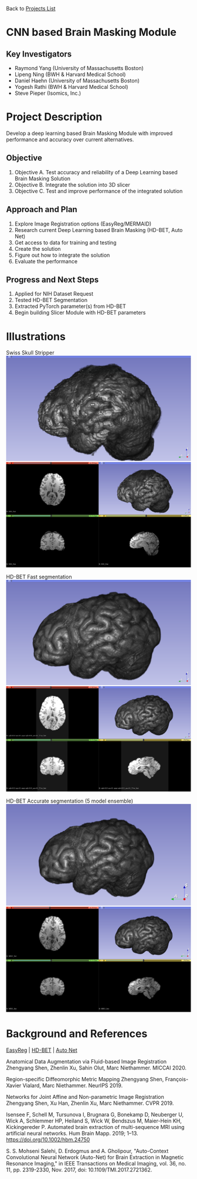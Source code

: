 Back to [Projects List](../../README.md#ProjectsList)

# CNN based Brain Masking Module

## Key Investigators

- Raymond Yang (University of Massachusetts Boston)
- Lipeng Ning (BWH & Harvard Medical School)
- Daniel Haehn (University of Massachusetts Boston)
- Yogesh Rathi (BWH & Harvard Medical School)
- Steve Pieper (Isomics, Inc.)


# Project Description

Develop a deep learning based Brain Masking Module with improved performance and accuracy over current alternatives.

## Objective

<!-- Describe here WHAT you would like to achieve (what you will have as end result). -->

1. Objective A. Test accuracy and reliability of a Deep Learning based Brain Masking Solution
1. Objective B. Integrate the solution into 3D slicer
1. Objective C. Test and improve performance of the integrated solution

## Approach and Plan

<!-- Describe here HOW you would like to achieve the objectives stated above. -->

1. Explore Image Registration options (EasyReg/MERMAID)
1. Research current Deep Learning based Brain Masking (HD-BET, Auto Net)
1. Get access to data for training and testing
1. Create the solution
1. Figure out how to integrate the solution
1. Evaluate the performance

## Progress and Next Steps

<!-- Update this section as you make progress, describing of what you have ACTUALLY DONE. If there are specific steps that you could not complete then you can describe them here, too. -->

1. Applied for NIH Dataset Request
1. Tested HD-BET Segmentation
1. Extracted PyTorch parameter(s) from HD-BET
1. Begin building Slicer Module with HD-BET parameters

# Illustrations

<!-- Add pictures and links to videos that demonstrate what has been accomplished.
[Description of picture](Example2.jpg)
![Some more images](Example2.jpg)
-->
Swiss Skull Stripper
![SSS3D](SSSMaskResult.png)
![SSS4Spread](SSSMaskSlices.png)

HD-BET Fast segmentation
![HDBETFast3D](HDBETMaskResult.png)
![HDBETFast4Spread](HDBETMaskSlices.png)

HD-BET Accurate segmentation (5 model ensemble)
![HDBETAcc3D](HDBETaccMaskResult.png)
![HDBETAcc4Spread](HDBETaccMaskSlices.png)


# Background and References

[EasyReg](https://github.com/uncbiag/easyreg) |
[HD-BET](https://github.com/MIC-DKFZ/HD-BET) |
[Auto Net](https://github.com/SadeghMSalehi/AutoContextCNN) 

Anatomical Data Augmentation via Fluid-based Image Registration Zhengyang Shen, Zhenlin Xu, Sahin Olut, Marc Niethammer. MICCAI 2020.

Region-specific Diffeomorphic Metric Mapping Zhengyang Shen, François-Xavier Vialard, Marc Niethammer. NeurIPS 2019.

Networks for Joint Affine and Non-parametric Image Registration Zhengyang Shen, Xu Han, Zhenlin Xu, Marc Niethammer. CVPR 2019.

Isensee F, Schell M, Tursunova I, Brugnara G, Bonekamp D, Neuberger U, Wick A, Schlemmer HP, Heiland S, Wick W, Bendszus M, Maier-Hein KH, Kickingereder P. Automated brain extraction of multi-sequence MRI using artificial neural networks. Hum Brain Mapp. 2019; 1–13. https://doi.org/10.1002/hbm.24750

S. S. Mohseni Salehi, D. Erdogmus and A. Gholipour, "Auto-Context Convolutional Neural Network (Auto-Net) for Brain Extraction in Magnetic Resonance Imaging," in IEEE Transactions on Medical Imaging, vol. 36, no. 11, pp. 2319-2330, Nov. 2017, doi: 10.1109/TMI.2017.2721362.
